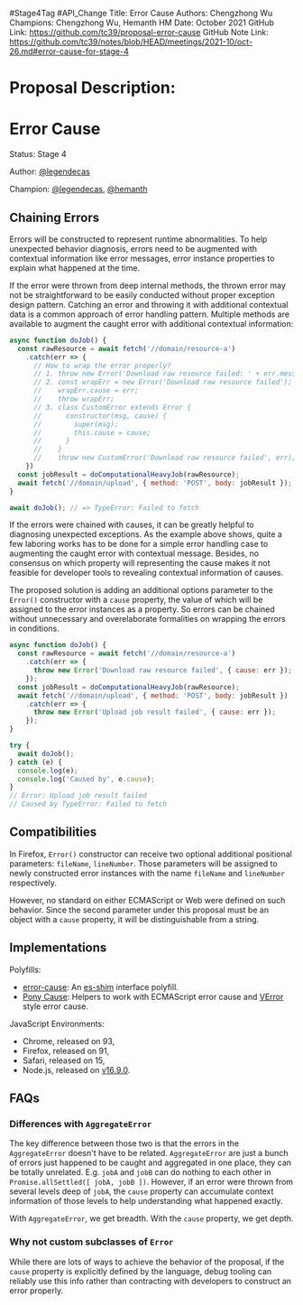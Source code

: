 #Stage4Tag
#API_Change 
Title: Error Cause
Authors: Chengzhong Wu
Champions: Chengzhong Wu,  Hemanth HM
Date: October 2021
GitHub Link: https://github.com/tc39/proposal-error-cause
GitHub Note Link: https://github.com/tc39/notes/blob/HEAD/meetings/2021-10/oct-26.md#error-cause-for-stage-4

# Proposal Description:
# Error Cause

Status: Stage 4

Author: [@legendecas](https://github.com/legendecas)

Champion: [@legendecas](https://github.com/legendecas), [@hemanth](https://github.com/hemanth)

## Chaining Errors

Errors will be constructed to represent runtime abnormalities. To help
unexpected behavior diagnosis, errors need to be augmented with contextual
information like error messages, error instance properties to explain what
happened at the time.

If the error were thrown from deep internal methods, the thrown error may not
be straightforward to be easily conducted without proper exception design
pattern. Catching an error and throwing it with additional contextual data is
a common approach of error handling pattern. Multiple methods are available to
augment the caught error with additional contextual information:

```js
async function doJob() {
  const rawResource = await fetch('//domain/resource-a')
    .catch(err => {
      // How to wrap the error properly?
      // 1. throw new Error('Download raw resource failed: ' + err.message);
      // 2. const wrapErr = new Error('Download raw resource failed');
      //    wrapErr.cause = err;
      //    throw wrapErr;
      // 3. class CustomError extends Error {
      //      constructor(msg, cause) {
      //        super(msg);
      //        this.cause = cause;
      //      }
      //    }
      //    throw new CustomError('Download raw resource failed', err);
    })
  const jobResult = doComputationalHeavyJob(rawResource);
  await fetch('//domain/upload', { method: 'POST', body: jobResult });
}

await doJob(); // => TypeError: Failed to fetch
```

If the errors were chained with causes, it can be greatly helpful to diagnosing
unexpected exceptions. As the example above shows, quite a few laboring works
has to be done for a simple error handling case to augmenting the caught
error with contextual message. Besides, no consensus on which property will
representing the cause makes it not feasible for developer tools to revealing
contextual information of causes.

The proposed solution is adding an additional options parameter to the `Error()`
constructor with a `cause` property, the value of which will be assigned
to the error instances as a property. So errors can be chained without
unnecessary and overelaborate formalities on wrapping the errors in
conditions.

```js
async function doJob() {
  const rawResource = await fetch('//domain/resource-a')
    .catch(err => {
      throw new Error('Download raw resource failed', { cause: err });
    });
  const jobResult = doComputationalHeavyJob(rawResource);
  await fetch('//domain/upload', { method: 'POST', body: jobResult })
    .catch(err => {
      throw new Error('Upload job result failed', { cause: err });
    });
}

try {
  await doJob();
} catch (e) {
  console.log(e);
  console.log('Caused by', e.cause);
}
// Error: Upload job result failed
// Caused by TypeError: Failed to fetch
```

## Compatibilities

In Firefox, `Error()` constructor can receive two optional additional
positional parameters: `fileName`, `lineNumber`. Those parameters will be
assigned to newly constructed error instances with the name `fileName` and
`lineNumber` respectively.

However, no standard on either ECMAScript or Web were defined on such behavior.
Since the second parameter under this proposal must be an object with a `cause`
property, it will be distinguishable from a string.

## Implementations

Polyfills:
- [error-cause](https://www.npmjs.com/package/error-cause): An [es-shim] interface polyfill.
- [Pony Cause](https://github.com/voxpelli/pony-cause): Helpers to work with ECMAScript error cause and [VError] style error cause.

JavaScript Environments:
- Chrome, released on 93,
- Firefox, released on 91,
- Safari, released on 15,
- Node.js, released on [v16.9.0](https://nodejs.org/en/blog/release/v16.9.0/#error-cause).

## FAQs

### Differences with `AggregateError`

The key difference between those two is that the errors in the `AggregateError`
doesn't have to be related. `AggregateError` are just a bunch of errors just
happened to be caught and aggregated in one place, they can be totally
unrelated. E.g. `jobA` and `jobB` can do nothing to each other in
`Promise.allSettled([ jobA, jobB ])`. However, if an error were thrown from
several levels deep of `jobA`, the `cause` property can accumulate context
information of those levels to help understanding what happened exactly.

With `AggregateError`, we get breadth. With the `cause` property, we get depth.

### Why not custom subclasses of `Error`

While there are lots of ways to achieve the behavior of the proposal, if the
`cause` property is explicitly defined by the language, debug tooling can
reliably use this info rather than contracting with developers to construct an
error properly.

[es-shim]: https://github.com/es-shims/api
[VError]: https://github.com/joyent/node-verror
